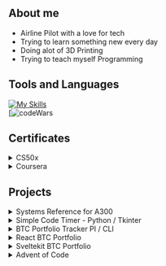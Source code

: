 ## About me
<ul>
  <li>Airline Pilot with a love for tech</li>
  <li>Trying to learn something new every day</li>
  <li>Doing alot of 3D Printing</li>
  <li>Trying to teach myself Programming</li>
</ul>

## Tools and Languages
[![My Skills](https://skillicons.dev/icons?i=bash,html,css,js,debian,docker,github,linux,mysql,neovim,nodejs,npm,py,raspberrypi,react,svelte&perline=8)](https://skillicons.dev)
<br>
[![codeWars](https://www.codewars.com/users/JetDev22/badges/large)
<br>

## Certificates
<details>
<summary>CS50x</summary>
<img width="600px" src="certifications/CS50x.png"><br>
<img width="600px" src="certifications/edxCS50x.png">
</details>
<details>
  <summary>Coursera</summary>
  <img width="600px" src="certifications/DockerIntroductionCert.png"><br>
  <img width="600px" src="certifications/LinuxFundamentalsCert.png"><br>
  <img width="600px" src="certifications/LinuxForDevsCert.png"><br>
  <img width="600px" src="certifications/OSSDevelopementMethodsCert.png"><br>
  <img width="600px" src="certifications/GoogleITProfessional.png">

</details>

## Projects
<details>
<summary>Systems Reference for A300</summary>
<p>Website to quickly review the systems of the A300-600RF and create a review pdf for systems and non-normal procedures. For company internal use only, therefore a private repository. The website was build using Flask, MySQL to store all system data and Javascript to enable theme switching for pico.css. I will release a blank version (without the company database file). This may be of use for projects that store study notes, recepies ...</p>
<img width="600px" src="projects/A300/Reference0.png"><br>
<img width="600px" src="projects/A300/Reference1.png"><br>
<img width="600px" src="projects/A300/Reference2.png"><br>
<img width="600px" src="projects/A300/Reference3.png"><br>
</details>
<details>
<summary>Simple Code Timer - Python / Tkinter</summary>
<p>I wanted to build a small code timer for myself, to time my sessions. I took this idea to learn a bit of tkinter to create desktop python apps. Since I found tkinter to look a bit old'ish for my taste, I tried tkkbootstrap. This made the looks of it bit more modern.<a href="https://github.com/JetDev22/Code-Timer"> Go to Project here</a></p>
<img style="float: left" src="projects/CodeTimer/screen1.png" width="310px">
<img src="projects/CodeTimer/screen2.png" width="300px"><br>
</details>
<details>
<summary>BTC Portfolio Tracker PI / CLI</summary>
<img width="600px" src="pictures/summary.png"><br>
<p>Two BTC Portfolio Tracker based on python.
<ol><li>One displays to an 16x2 LCD connected to any Raspberry Pi</li>
<li>One uses the CLI</li>
<li>One uses a 64x64 LED Matrix</li></ol>
<a href="https://github.com/JetDev22/BTC-Tracker">Go to the project here</a></p>
</details>
<details>
<summary>React BTC Portfolio</summary>
<img width="600px" src="https://raw.githubusercontent.com/JetDev22/react-btc-portfolio/main/screenshots/app.png"><br>
<p>React App to show some stats on your &#8383; portfolio
<a href="https://github.com/JetDev22/react-btc-portfolio">Go to the project here</a></p>
</details>
<details>
  <summary>Sveltekit BTC Portfolio</summary>
  <img width="600px" src="https://github.com/JetDev22/sveltekit-BTC-Portfolio/blob/master/screenshot.png"><br>
  <p>Sveltekit Version of my &#8383; Portfolio tracker.
  <a href="https://github.com/JetDev22/sveltekit-BTC-Portfolio/">Go to project here</a></p>
</details>
<details>
<summary>Advent of Code</summary>
<img width="600px" src="https://camo.githubusercontent.com/358bbec7bb4c5b6cff8948a93f2e1f0bbd66ada1007359fae5b5efb9057b905a/68747470733a2f2f656e637279707465642d74626e302e677374617469632e636f6d2f696d616765733f713d74626e3a414e6439476354336a4f4b32777845356d657134516e33325a38493742617373474935427742367268512673"><br>
<p>My Advent of Code solutions. Great way to keep coding motivation up</p>
<a href="https://github.com/JetDev22/AdventOfCode?tab=readme-ov-file"> Find my solutions here</a>
</details>
